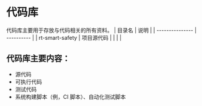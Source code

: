 # 代码库
代码库主要用于存放与代码相关的所有资料。
| 目录名          | 说明       |
| --------------- | ---------- |
| rt-smart-safety | 项目源代码 |
|                 |            |
## 代码库主要内容：
- 源代码
- 可执行代码
- 测试代码
- 系统构建脚本（例，CI 脚本）、自动化测试脚本